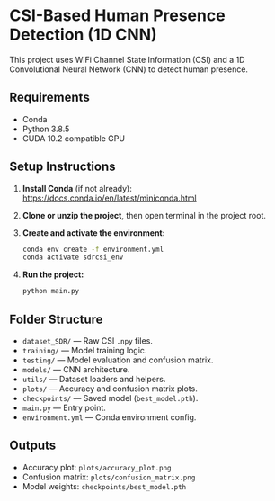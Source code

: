 # CSI-Based Human Presence Detection (1D CNN)

This project uses WiFi Channel State Information (CSI) and a 1D Convolutional Neural Network (CNN) to detect human presence.

## Requirements
- Conda
- Python 3.8.5
- CUDA 10.2 compatible GPU 

## Setup Instructions

1. **Install Conda** (if not already): https://docs.conda.io/en/latest/miniconda.html

2. **Clone or unzip the project**, then open terminal in the project root.

3. **Create and activate the environment:**
   ```bash
   conda env create -f environment.yml
   conda activate sdrcsi_env
   ```
   
4. **Run the project:**
   ```bash
   python main.py
   ```

## Folder Structure
- `dataset_SDR/` — Raw CSI `.npy` files.
- `training/` — Model training logic.
- `testing/` — Model evaluation and confusion matrix.
- `models/` — CNN architecture.
- `utils/` — Dataset loaders and helpers.
- `plots/` — Accuracy and confusion matrix plots.
- `checkpoints/` — Saved model (`best_model.pth`).
- `main.py` — Entry point.
- `environment.yml` — Conda environment config.

##  Outputs
-  Accuracy plot: `plots/accuracy_plot.png`
- Confusion matrix: `plots/confusion_matrix.png`
- Model weights: `checkpoints/best_model.pth`
